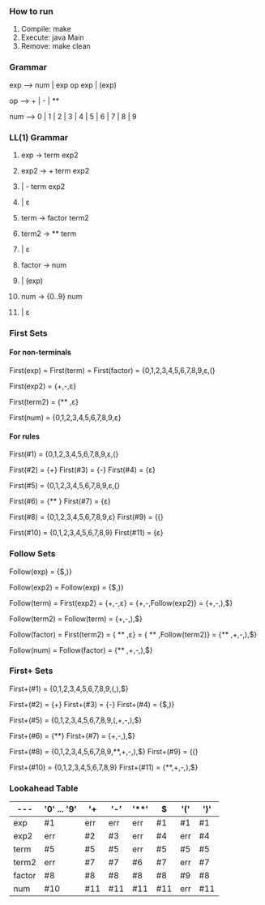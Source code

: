 ### How to run
1. Compile: make 
2. Execute: java Main
3. Remove:  make clean

### Grammar 

exp --> num | exp op exp | (exp)  

op  --> + | - | **

num --> 0 | 1 | 2 | 3 | 4 | 5 | 6 | 7 | 8 | 9 

### LL(1) Grammar 

1) exp    -> term exp2

2) exp2   -> + term exp2
3) | - term exp2
4) | ε

5) term   -> factor term2 

6) term2  -> ** term
7) | ε

8) factor -> num
9) | (exp)

10) num   -> {0..9} num
11) | ε

### First Sets 

#### For non-terminals 
First(exp)   = First(term) = First(factor) = {0,1,2,3,4,5,6,7,8,9,ε,(}

First(exp2)  = {+,-,ε}

First(term2) = {** ,ε}

First(num)   = {0,1,2,3,4,5,6,7,8,9,ε}

#### For rules
First(#1)  = {0,1,2,3,4,5,6,7,8,9,ε,(}

First(#2)  = {+}
First(#3)  = {-}
First(#4)  = {ε}

First(#5)  = {0,1,2,3,4,5,6,7,8,9,ε,(}

First(#6)  = {** }
First(#7)  = {ε}

First(#8)  = {0,1,2,3,4,5,6,7,8,9,ε}
First(#9)  = {(}

First(#10) = {0,1,2,3,4,5,6,7,8,9}
First(#11) = {ε}

### Follow Sets 

Follow(exp)    = {$,)}

Follow(exp2)   = Follow(exp) = {$,)}

Follow(term)   = First(exp2) = {+,-,ε} = {+,-,Follow(exp2)} = {+,-,),$}

Follow(term2)  = Follow(term) = {+,-,),$}

Follow(factor) = First(term2) = { ** ,ε} = { ** ,Follow(term2)} = {** ,+,-,),$}

Follow(num)    = Follow(factor) = {** ,+,-,),$}

### First+ Sets 

First+(#1)  = {0,1,2,3,4,5,6,7,8,9,(,),$}

First+(#2)  = {+}
First+(#3)  = {-}
First+(#4)  = {$,)}

First+(#5)  = {0,1,2,3,4,5,6,7,8,9,(,+,-,),$}

First+(#6)  = {**}
First+(#7)  = {+,-,),$}

First+(#8)  = {0,1,2,3,4,5,6,7,8,9,**,+,-,),$}
First+(#9)  = {(}

First+(#10) = {0,1,2,3,4,5,6,7,8,9}
First+(#11) = {**,+,-,),$}

### Lookahead Table 

--- | '0' ... '9' | '+ | '-' | '**' | $ | '(' |  ')' | 
--- | --- | --- | --- |--- |--- |--- |--- |
| exp    |  #1 | err  | err  | err |  #1 | #1  | #1  |
| exp2   | err |  #2  |  #3  | err |  #4 | err | #4  |
| term   |  #5 |  #5  |  #5  | err |  #5 | #5  | #5  |
| term2  | err |  #7  |  #7  |  #6 |  #7 | err | #7  |
| factor |  #8 |  #8  |  #8  |  #8 |  #8 | #9  | #8  |
| num    | #10 | #11  | #11  | #11 | #11 | err | #11 |
